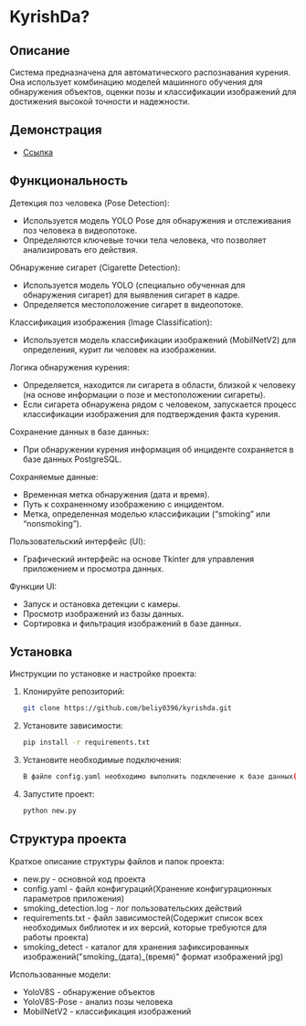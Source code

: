 # KyrishDa?
 
 ## Описание
 
 Система предназначена для автоматического распознавания курения. Она использует комбинацию моделей машинного обучения для обнаружения объектов, оценки позы и классификации изображений для достижения высокой точности и надежности. 
 
 ## Демонстрация
 
 * [Ссылка](https://youtu.be/uB31zTn7pxQ)
 
 ## Функциональность
 
 Детекция поз человека (Pose Detection):
 
 * Используется модель YOLO Pose для обнаружения и отслеживания поз человека в видеопотоке.
 * Определяются ключевые точки тела человека, что позволяет анализировать его действия.
 
 Обнаружение сигарет (Cigarette Detection):
 
 * Используется модель YOLO (специально обученная для обнаружения сигарет) для выявления сигарет в кадре.
 * Определяется местоположение сигарет в видеопотоке.
   
 Классификация изображения (Image Classification):
 
 * Используется модель классификации изображений (MobilNetV2) для определения, курит ли человек на изображении.
   
 Логика обнаружения курения:
 
 * Определяется, находится ли сигарета в области, близкой к человеку (на основе информации о позе и местоположении сигареты).
 * Если сигарета обнаружена рядом с человеком, запускается процесс классификации изображения для подтверждения факта курения.
   
 Сохранение данных в базе данных:
 
 * При обнаружении курения информация об инциденте сохраняется в базе данных PostgreSQL.
   
 Сохраняемые данные:
 
 * Временная метка обнаружения (дата и время).
 * Путь к сохраненному изображению с инцидентом.
 * Метка, определенная моделью классификации (“smoking” или “nonsmoking”).
   
 Пользовательский интерфейс (UI):
 
 * Графический интерфейс на основе Tkinter для управления приложением и просмотра данных.
   
 Функции UI:
 
 * Запуск и остановка детекции с камеры.
 * Просмотр изображений из базы данных.
 * Сортировка и фильтрация изображений в базе данных.
 
 ## Установка
 
 Инструкции по установке и настройке проекта:
 
 1.  Клонируйте репозиторий:
     ```bash
     git clone https://github.com/beliy0396/kyrishda.git
     ```
 2.  Установите зависимости:
     ```bash
     pip install -r requirements.txt
     ```
 3.  Установите необходимые подключения:
     ```bash
     В файле config.yaml необходимо выполнить подключение к базе данных(PostgreSQL), указать пути к моделям.
     ```
 4.  Запустите проект:
     ```bash
     python new.py
     ```
 
 ## Структура проекта
 
 Краткое описание структуры файлов и папок проекта:
 * new.py - основной код проекта
 * config.yaml - файл конфигураций(Хранение конфигурационных параметров приложения)
 * smoking_detection.log - лог пользовательских действий
 * requirements.txt - файл зависимостей(Содержит список всех необходимых библиотек и их версий, которые требуются для работы проекта)
 * smoking_detect - каталог для хранения зафиксированных изображений("smoking_(дата)_(время)" формат изображений jpg)
 
 Использованные модели:
 * YoloV8S - обнаружение объектов
 * YoloV8S-Pose - анализ позы человека
 * MobilNetV2 - классификация изображений

